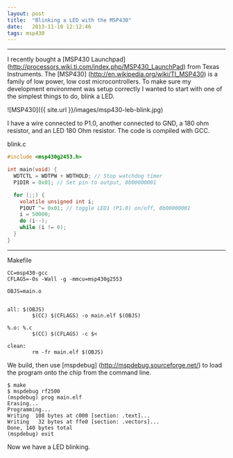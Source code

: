 ```yaml
---
layout: post
title:  "Blinking a LED with the MSP430"
date:   2013-11-10 12:12:46
tags: msp430
---
```


---
I recently bought a [MSP430 Launchpad] (http://processors.wiki.ti.com/index.php/MSP430_LaunchPad) from Texas Instruments. The [MSP430] (http://en.wikipedia.org/wiki/TI_MSP430) is a family of low power, low cost microcontrollers. To make sure my development environment was setup correctly I wanted to start with one of the simplest things to do, blink a LED.


![MSP430]({{ site.url }}/images/msp430-leb-blink.jpg)

I have a wire connected to P1.0, another connected to GND, a 180 ohm resistor, and an LED 180 Ohm resistor. The code is compiled with GCC.


blink.c

``` c
#include <msp430g2453.h>

int main(void) {
  WDTCTL = WDTPW + WDTHOLD; // Stop watchdog timer
  P1DIR = 0x01; // Set pin to output, 0b00000001

  for (;;) {
    volatile unsigned int i;
    P1OUT ^= 0x01; // toggle LED1 (P1.0) on/off, 0b00000001
    i = 50000;
    do (i--);
    while (i != 0);
  }
}
```


---

Makefile

```
CC=msp430-gcc
CFLAGS=-Os -Wall -g -mmcu=msp430g2553

OBJS=main.o


all: $(OBJS)
        $(CC) $(CFLAGS) -o main.elf $(OBJS)

%.o: %.c
        $(CC) $(CFLAGS) -c $<

clean:
        rm -fr main.elf $(OBJS)
```

We build, then use [mspdebug] (http://mspdebug.sourceforge.net/) to load the program onto the chip from the command line.

```
$ make
$ mspdebug rf2500
(mspdebug) prog main.elf
Erasing...
Programming...
Writing  108 bytes at c000 [section: .text]...
Writing   32 bytes at ffe0 [section: .vectors]...
Done, 140 bytes total
(mspdebug) exit
```

Now we have a LED blinking.